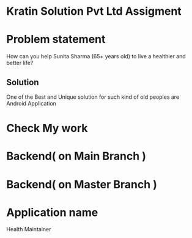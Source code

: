 # Kratin Solution Pvt Ltd Assigment

# Problem statement 
How can you help Sunita Sharma (65+ years old) to live a healthier and better life?

## Solution 
One of the Best and Unique solution for such kind of old peoples are Android Application

# Check My work 
# Backend( on Main Branch )
# Backend( on Master Branch )

# Application name 
Health Maintainer







